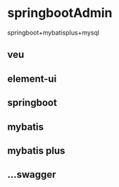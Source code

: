 # springbootAdmin
springboot+mybatisplus+mysql
## veu
## element-ui
## springboot
## mybatis
## mybatis plus
## ...swagger
